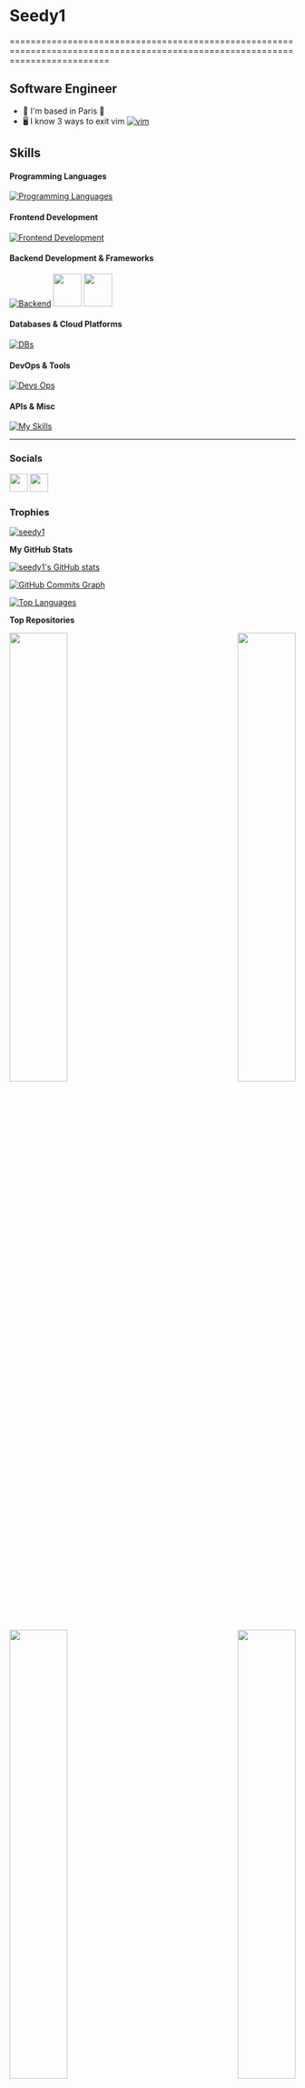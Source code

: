 # Seedy1
===============================================================================================================================

Software Engineer
-----------------

* 🗼  I'm based in Paris 🥖
* 🖥️  I know 3 ways to exit vim [![vim](https://skillicons.dev/icons?i=vim)]()

## Skills

#### Programming Languages
[![Programming Languages](https://skillicons.dev/icons?i=go,java,python,js,ts,swift,html,css)](#)

#### Frontend Development
[![Frontend Development](https://skillicons.dev/icons?i=react,angular,threejs,wordpress,jquery,bootstrap,materialui,sass,apple)]()

          

#### Backend Development & Frameworks
[![Backend](https://skillicons.dev/icons?i=nodejs,spring,django,express)]()
<img src="https://cdn.jsdelivr.net/gh/devicons/devicon@latest/icons/fastify/fastify-original-wordmark.svg" width="50" height="58" />
<img src="https://cdn.jsdelivr.net/gh/devicons/devicon@latest/icons/djangorest/djangorest-original-wordmark.svg" width="50" height="58" />

#### Databases & Cloud Platforms
[![DBs](https://skillicons.dev/icons?i=mysql,postgresql,sqlite,mongodb,elasticsearch,gcp,firebase,supabase)](#)


#### DevOps & Tools
[![Devs Ops](https://skillicons.dev/icons?i=docker,kubernetes,githubactions,linux,maven)](https://skillicons.dev)


#### APIs & Misc
[![My Skills](https://skillicons.dev/icons?i=graphql,bash,md,postman,bun,figma,jest)](https://skillicons.dev)


---

### Socials

<p align="left"> <a href="https://www.github.com/seedy1" target="_blank" rel="noreferrer"><img src="https://raw.githubusercontent.com/danielcranney/readme-generator/main/public/icons/socials/github.svg" width="32" height="32" /></a> <a href="https://www.linkedin.com/in/seedy-jobe" target="_blank" rel="noreferrer"><img src="https://raw.githubusercontent.com/danielcranney/readme-generator/main/public/icons/socials/linkedin.svg" width="32" height="32" /></a></p>

### Trophies

<p align="left"> <a href="https://github.com/ryo-ma/github-profile-trophy"><img src="https://github-profile-trophy.vercel.app/?username=seedy1&theme=radical" alt="seedy1" /></a> </p>

<b>My GitHub Stats</b>

<a href="http://www.github.com/seedy1"><img src="https://github-readme-stats.vercel.app/api?username=seedy1&show_icons=true&hide=&count_private=true&title_color=0891b2&text_color=ffffff&icon_color=0891b2&bg_color=1c1917&hide_border=true&show_icons=true&theme=tokyonight" alt="seedy1's GitHub stats" /></a>


[![GitHub Commits Graph](https://github-readme-activity-graph.vercel.app/graph?username=seedy1&custom_title=seedy1&theme=react-dark)](#)

<a href="https://github.com/seedy1" align="left"><img src="https://github-readme-stats.vercel.app/api/top-langs/?username=seedy1&langs_count=12&title_color=0891b2&text_color=ffffff&icon_color=0891b2&bg_color=1c1917&hide_border=true&locale=en&custom_title=Top%20%Languages&layout=pie&" alt="Top Languages" /></a>

<b>Top Repositories</b>

<div width="100%" align="center"><a href="https://github.com/seedy1/Saloon-Scheduler" align="left"><img align="left" width="45%" src="https://github-readme-stats.vercel.app/api/pin/?username=seedy1&repo=Saloon-Scheduler&title_color=fff\&icon_color=f9f9f9\&text_color=9f9f9f\&bg_color=151515&hide_border=true&locale=en" /></a><a href="https://github.com/seedy1/personal-books-commenter" align="right"><img align="right" width="45%" src="https://github-readme-stats.vercel.app/api/pin/?username=seedy1&repo=personal-books-commenter&title_color=fff\&icon_color=f9f9f9\&text_color=9f9f9f\&bg_color=151515&locale=en" /></a></div><br /><br /><br /><br /><br />


<div width="100%" align="center"><a href="https://github.com/seedy1/eventish" align="left"><img align="left" width="45%" src="https://github-readme-stats.vercel.app/api/pin/?username=seedy1&repo=eventish&title_color=fff\&icon_color=f9f9f9\&text_color=9f9f9f\&bg_color=151515&locale=en" /></a><a href="https://github.com/seedy1/nannyhub" align="right"><img align="right" width="45%" src="https://github-readme-stats.vercel.app/api/pin/?username=seedy1&repo=nannyhub&title_color=fff\&icon_color=f9f9f9\&text_color=9f9f9f\&bg_color=151515&hide_border=true&locale=en" /></a></div>

